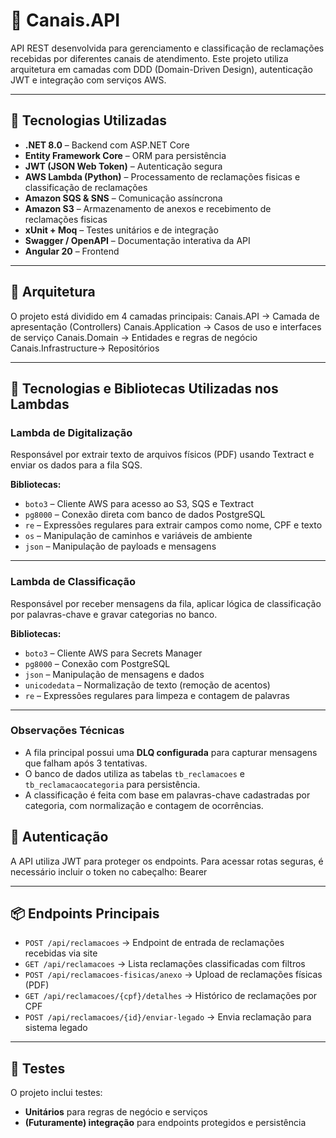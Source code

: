 # 📡 Canais.API

API REST desenvolvida para gerenciamento e classificação de reclamações recebidas por diferentes canais de atendimento. Este projeto utiliza arquitetura em camadas com DDD (Domain-Driven Design), autenticação JWT e integração com serviços AWS.

---

## 🚀 Tecnologias Utilizadas

- **.NET 8.0** – Backend com ASP.NET Core
- **Entity Framework Core** – ORM para persistência
- **JWT (JSON Web Token)** – Autenticação segura
- **AWS Lambda (Python)** – Processamento de reclamações fisicas e classificação de reclamações
- **Amazon SQS & SNS** – Comunicação assíncrona
- **Amazon S3** – Armazenamento de anexos e recebimento de reclamações fisicas
- **xUnit + Moq** – Testes unitários e de integração
- **Swagger / OpenAPI** – Documentação interativa da API
- **Angular 20** – Frontend

---

## 🧱 Arquitetura

O projeto está dividido em 4 camadas principais:
Canais.API → Camada de apresentação (Controllers) 
Canais.Application → Casos de uso e interfaces de serviço 
Canais.Domain → Entidades e regras de negócio 
Canais.Infrastructure→ Repositórios


---

## 🧰 Tecnologias e Bibliotecas Utilizadas nos Lambdas

### Lambda de Digitalização

Responsável por extrair texto de arquivos físicos (PDF) usando Textract e enviar os dados para a fila SQS.

**Bibliotecas:**

- `boto3` – Cliente AWS para acesso ao S3, SQS e Textract
- `pg8000` – Conexão direta com banco de dados PostgreSQL
- `re` – Expressões regulares para extrair campos como nome, CPF e texto
- `os` – Manipulação de caminhos e variáveis de ambiente
- `json` – Manipulação de payloads e mensagens

---

### Lambda de Classificação

Responsável por receber mensagens da fila, aplicar lógica de classificação por palavras-chave e gravar categorias no banco.

**Bibliotecas:**

- `boto3` – Cliente AWS para Secrets Manager
- `pg8000` – Conexão com PostgreSQL
- `json` – Manipulação de mensagens e dados
- `unicodedata` – Normalização de texto (remoção de acentos)
- `re` – Expressões regulares para limpeza e contagem de palavras

---

### Observações Técnicas

- A fila principal possui uma **DLQ configurada** para capturar mensagens que falham após 3 tentativas.
- O banco de dados utiliza as tabelas `tb_reclamacoes` e `tb_reclamacaocategoria` para persistência.
- A classificação é feita com base em palavras-chave cadastradas por categoria, com normalização e contagem de ocorrências.


## 🔐 Autenticação

A API utiliza JWT para proteger os endpoints. Para acessar rotas seguras, é necessário incluir o token no cabeçalho:
Bearer <seu-token>

---

## 📦 Endpoints Principais

- `POST /api/reclamacoes` → Endpoint de entrada de reclamações recebidas via site
- `GET /api/reclamacoes` → Lista reclamações classificadas com filtros
- `POST /api/reclamacoes-fisicas/anexo` → Upload de reclamações físicas (PDF)  
- `GET /api/reclamacoes/{cpf}/detalhes` → Histórico de reclamações por CPF  
- `POST /api/reclamacoes/{id}/enviar-legado` → Envia reclamação para sistema legado


---

## 🧪 Testes

O projeto inclui testes:

- **Unitários** para regras de negócio e serviços
- **(Futuramente) integração** para endpoints protegidos e persistência
